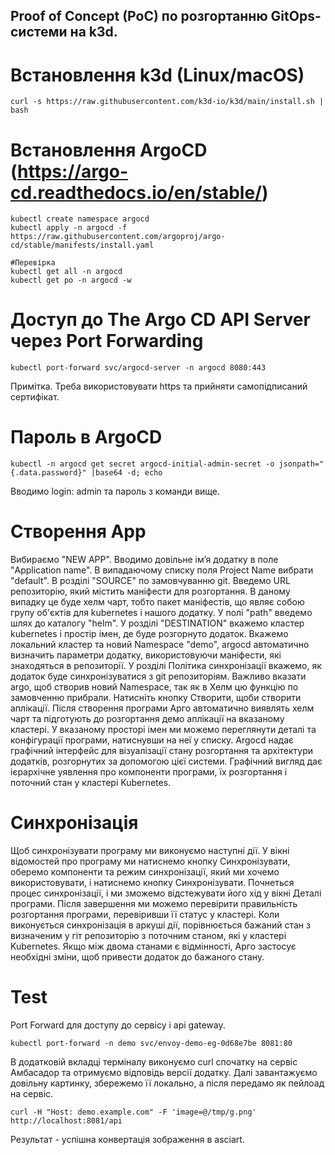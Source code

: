 ## Proof of Concept (PoC) по розгортанню GitOps-системи на k3d.

# Встановлення k3d (Linux/macOS)
```
curl -s https://raw.githubusercontent.com/k3d-io/k3d/main/install.sh | bash
```

# Встановлення ArgoCD (https://argo-cd.readthedocs.io/en/stable/)
```
kubectl create namespace argocd
kubectl apply -n argocd -f https://raw.githubusercontent.com/argoproj/argo-cd/stable/manifests/install.yaml

#Перевірка
kubectl get all -n argocd
kubectl get po -n argocd -w
```

# Доступ до The Argo CD API Server через Port Forwarding
```
kubectl port-forward svc/argocd-server -n argocd 8080:443
```
Примітка. Треба використовувати https та прийняти самопідписаний сертифікат.

# Пароль в ArgoCD
```
kubectl -n argocd get secret argocd-initial-admin-secret -o jsonpath="{.data.password}" |base64 -d; echo
```
Вводимо login: admin та пароль з команди вище.

# Створення App
Вибираємо "NEW APP".
Вводимо довільне ім’я додатку в поле "Application name".
В випадаючому списку поля Project Name вибрати "default".
В розділі "SOURCE" по замовчуванню git. Введемо URL репозиторію, який містить маніфести для розгортання. В даному випадку це буде хелм чарт, тобто пакет маніфестів, що являє собою групу об'єктів для kubernetes і нашого додатку. 
У полі "path" введемо шлях до каталогу "helm".
У розділі "DESTINATION" вкажемо кластер kubernetes і простір імен, де буде
розгорнуто додаток. Вкажемо локальний кластер та новий Namespace "demo", argocd
автоматично визначить параметри додатку, використовуючи маніфести, які знаходяться в
репозиторії.
У розділі Політика синхронізації вкажемо, як додаток буде синхронізуватися з
git репозиторіям. Важливо вказати argo, щоб створив новий Namespace, так як в Хелм цю
функцію по замовченню прибрали.
Натисніть кнопку Створити, щоби створити аплікації. Після створення програми Арго
автоматично виявлять хелм чарт та підготують до розгортання демо аплікації на вказаному
кластері. У вказаному просторі імен ми можемо переглянути деталі та конфігурації програми, натиснувши на неї у списку.
Argocd надає графічний інтерфейс для візуалізації стану розгортання та архітектури
додатків, розгорнутих за допомогою цієї системи. Графічний вигляд дає ієрархічне
уявлення про компоненти програми, їх розгортання і поточний стан у кластері
Kubernetes.

# Синхронізація
Щоб синхронізувати програму ми виконуємо наступні дії. У вікні
відомостей про програму ми натиснемо кнопку Синхронізувати, оберемо компоненти та режим
синхронізації, який ми хочемо використовувати, і натиснемо кнопку
Синхронізувати. Почнеться процес синхронізації, і ми зможемо відстежувати його
хід у вікні Деталі програми. Після завершення ми можемо перевірити правильність розгортання програми, перевіривши її статус у кластері. Коли виконується синхронізація в аркуші дії, порівнюється бажаний стан з визначеним у гіт репозиторію з поточним станом, які у кластері Kubernetes. Якщо між двома станами є відмінності, Арго застосує необхідні зміни, щоб привести додаток до бажаного стану.

# Test
Port Forward для доступу до сервісу і api gateway.
```
kubectl port-forward -n demo svc/envoy-demo-eg-0d68e7be 8081:80
```
В додатковій вкладці терміналу виконуємо curl спочатку на сервіс Амбасадор та отримуємо
відповідь версії додатку. Далі завантажуємо довільну картинку, збережемо її локально, а
після передамо як пейлоад на сервіс.
```
curl -H "Host: demo.example.com" -F 'image=@/tmp/g.png' http://localhost:8081/api
```
Результат - успішна конвертація зображення в asciart.
